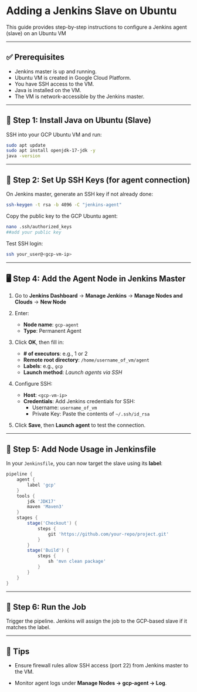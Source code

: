 
# Adding a Jenkins Slave on Ubuntu 

This guide provides step-by-step instructions to configure a Jenkins agent (slave) on an Ubuntu VM 

---

## ✅ Prerequisites

- Jenkins master is up and running.
- Ubuntu VM is created in Google Cloud Platform.
- You have SSH access to the VM.
- Java is installed on the VM.
- The VM is network-accessible by the Jenkins master.

---

## 🔧 Step 1: Install Java on Ubuntu (Slave)

SSH into your GCP Ubuntu VM and run:

```bash
sudo apt update
sudo apt install openjdk-17-jdk -y
java -version
```

---


## 🔑 Step 2: Set Up SSH Keys (for agent connection)

On Jenkins master, generate an SSH key if not already done:

```bash
ssh-keygen -t rsa -b 4096 -C "jenkins-agent"
```

Copy the public key to the GCP Ubuntu agent:

```bash
nano .ssh/authorized_keys
##add your public key
```

Test SSH login:

```bash
ssh your_user@<gcp-vm-ip>
```

---

## 🖥️ Step 4: Add the Agent Node in Jenkins Master

1. Go to **Jenkins Dashboard** → **Manage Jenkins** → **Manage Nodes and Clouds** → **New Node**
2. Enter:
   - **Node name**: `gcp-agent`
   - **Type**: Permanent Agent

3. Click **OK**, then fill in:
   - **# of executors**: e.g., 1 or 2
   - **Remote root directory**: `/home/username_of_vm/agent`
   - **Labels**: e.g., `gcp`
   - **Launch method**: *Launch agents via SSH*

4. Configure SSH:
   - **Host**: `<gcp-vm-ip>`
   - **Credentials**: Add Jenkins credentials for SSH:
     - Username: `username_of_vm`
     - Private Key: Paste the contents of `~/.ssh/id_rsa`

5. Click **Save**, then **Launch agent** to test the connection.

---

## 📂 Step 5: Add Node Usage in Jenkinsfile

In your `Jenkinsfile`, you can now target the slave using its **label**:

```groovy
pipeline {
    agent {
        label 'gcp'
    }
    tools {
        jdk 'JDK17'
        maven 'Maven3'
    }
    stages {
        stage('Checkout') {
            steps {
                git 'https://github.com/your-repo/project.git'
            }
        }
        stage('Build') {
            steps {
                sh 'mvn clean package'
            }
        }
    }
}
```

---

## 🧪 Step 6: Run the Job

Trigger the pipeline. Jenkins will assign the job to the GCP-based slave if it matches the label.

---

## 📌 Tips

- Ensure firewall rules allow SSH access (port 22) from Jenkins master to the VM.

- Monitor agent logs under **Manage Nodes → gcp-agent → Log**.
